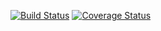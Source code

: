 [![Build Status](https://travis-ci.org/selinj/chromswitch.svg?branch=master)](https://travis-ci.org/selinj/chromswitch)
[![Coverage Status](https://coveralls.io/repos/github/selinj/chromswitch/badge.svg)](https://coveralls.io/github/selinj/chromswitch)
